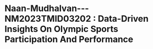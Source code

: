 # Naan-Mudhalvan---NM2023TMID03202 : Data-Driven Insights On Olympic Sports Participation And Performance
